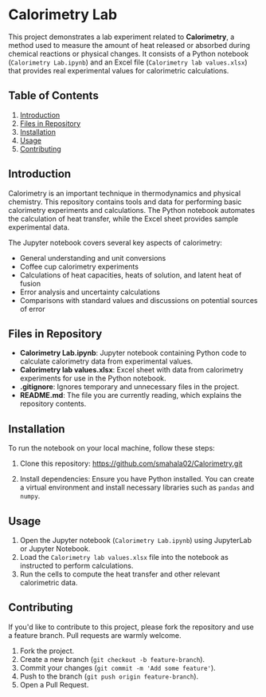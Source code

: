 # Calorimetry Lab
This project demonstrates a lab experiment related to **Calorimetry**, a method used to measure the amount of heat released or absorbed during chemical reactions or physical changes. It consists of a Python notebook (`Calorimetry Lab.ipynb`) and an Excel file (`Calorimetry lab values.xlsx`) that provides real experimental values for calorimetric calculations.

## Table of Contents
1. [Introduction](#introduction)
2. [Files in Repository](#files-in-repository)
3. [Installation](#installation)
4. [Usage](#usage)
5. [Contributing](#contributing)

## Introduction
Calorimetry is an important technique in thermodynamics and physical chemistry. This repository contains tools and data for performing basic calorimetry experiments and calculations. The Python notebook automates the calculation of heat transfer, while the Excel sheet provides sample experimental data.

The Jupyter notebook covers several key aspects of calorimetry:

- General understanding and unit conversions
- Coffee cup calorimetry experiments
- Calculations of heat capacities, heats of solution, and latent heat of fusion
- Error analysis and uncertainty calculations
- Comparisons with standard values and discussions on potential sources of error

## Files in Repository
- **Calorimetry Lab.ipynb**: Jupyter notebook containing Python code to calculate calorimetry data from experimental values.
- **Calorimetry lab values.xlsx**: Excel sheet with data from calorimetry experiments for use in the Python notebook.
- **.gitignore**: Ignores temporary and unnecessary files in the project.
- **README.md**: The file you are currently reading, which explains the repository contents.

## Installation
To run the notebook on your local machine, follow these steps:

1. Clone this repository:
https://github.com/smahala02/Calorimetry.git

2. Install dependencies:
Ensure you have Python installed. You can create a virtual environment and install necessary libraries such as `pandas` and `numpy`.

## Usage
1. Open the Jupyter notebook (`Calorimetry Lab.ipynb`) using JupyterLab or Jupyter Notebook.
2. Load the `Calorimetry lab values.xlsx` file into the notebook as instructed to perform calculations.
3. Run the cells to compute the heat transfer and other relevant calorimetric data.

## Contributing
If you'd like to contribute to this project, please fork the repository and use a feature branch. Pull requests are warmly welcome.

1. Fork the project.
2. Create a new branch (`git checkout -b feature-branch`).
3. Commit your changes (`git commit -m 'Add some feature'`).
4. Push to the branch (`git push origin feature-branch`).
5. Open a Pull Request.


